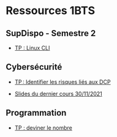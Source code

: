 # Ressources 1BTS

## SupDispo - Semestre 2

- [TP : Linux CLI](linux-cli.md)

## Cybersécurité

- [TP : Identifier les risques liés aux DCP](protection_dcp.md)

- [Slides du dernier cours 30/11/2021](cybersec_20211130.pdf)

## Programmation

- [TP : deviner le nombre](deviner.md)
